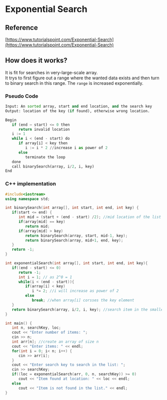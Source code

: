 # Exponential Search
## Reference
[https://www.tutorialspoint.com/Exponential-Search](https://www.tutorialspoint.com/Exponential-Search)
## How does it works?
It is fit for searches in very-large-scale array.  
It trys to first figure out a range where the wanted data exists and then turn to binary search in this range. The `range` is increased exponentially.
### Pseudo Code
```python
Input: An sorted array, start and end location, and the search key
Output: location of the key (if found), otherwise wrong location.

Begin
   if (end – start) <= 0 then
      return invalid location
   i := 1
   while i < (end - start) do
      if array[i] < key then
         i := i * 2 //increase i as power of 2
      else
         terminate the loop
   done
   call binarySearch(array, i/2, i, key)
End
```
### C++ implementation
```C++
#include<iostream>
using namespace std;

int binarySearch(int array[], int start, int end, int key) {
   if(start <= end) {
      int mid = (start + (end - start) /2); //mid location of the list
      if(array[mid] == key)
         return mid;
      if(array[mid] > key)
         return binarySearch(array, start, mid-1, key);
         return binarySearch(array, mid+1, end, key);
   }
   return -1;
}

int exponentialSearch(int array[], int start, int end, int key){
   if((end - start) <= 0)
      return -1;
      int i = 1; // as 2^0 = 1
      while(i < (end - start)){
         if(array[i] < key)
            i *= 2; //i will increase as power of 2
         else
            break; //when array[i] corsses the key element
   }
   return binarySearch(array, i/2, i, key); //search item in the smaller range
}

int main() {
   int n, searchKey, loc;
   cout << "Enter number of items: ";
   cin >> n;
   int arr[n]; //create an array of size n
   cout << "Enter items: " << endl;
   for(int i = 0; i< n; i++) {
      cin >> arr[i];
   }
   cout << "Enter search key to search in the list: ";
   cin >> searchKey;
   if((loc = exponentialSearch(arr, 0, n, searchKey)) >= 0)
      cout << "Item found at location: " << loc << endl;
   else
      cout << "Item is not found in the list." << endl;
}
```